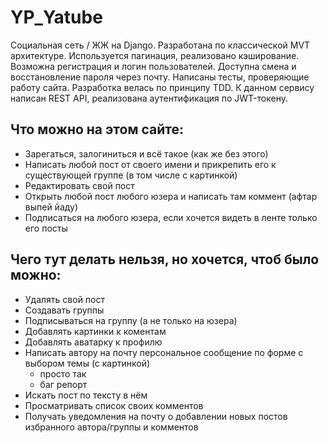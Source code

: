 # YP_Yatube
Социальная сеть / ЖЖ на Django. Разработана по классической MVT архитектуре. Используется пагинация, реализовано кэширование. Возможна регистрация и логин пользователей. Доступна смена и восстановление пароля через почту. Написаны тесты, проверяющие работу сайта. Разработка велась по принципу TDD. К данном сервису написан REST API, реализована аутентификация по JWT-токену.
## Что можно на этом сайте:
- Зарегаться, залогиниться и всё такое (как же без этого)
- Написать любой пост от своего имени и прикрепить его к существующей группе (в том числе с картинкой)
- Редактировать свой пост
- Открыть любой пост любого юзера и написать там коммент (афтар выпей йаду)
- Подписаться на любого юзера, если хочется видеть в ленте только его посты

## Чего тут делать нельзя, но хочется, чтоб было можно:
- Удалять свой пост
- Создавать группы
- Подписываться на группу (а не только на юзера)
- Добавлять картинки к коментам
- Добавлять аватарку к профилю
- Написать автору на почту персональное сообщение по форме с выбором темы (с картинкой)
    - просто так
    - баг репорт
- Искать пост по тексту в нём
- Просматривать список своих комментов
- Получать уведомления на почту о добавлении новых постов избранного автора/группы и комментов
